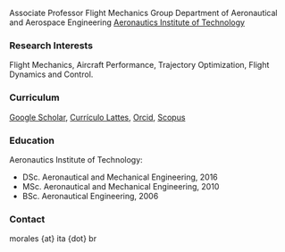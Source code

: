 Associate Professor
Flight Mechanics Group
Department of Aeronautical and Aerospace Engineering
[Aeronautics Institute of Technology](http://www.ita.br)


### Research Interests
Flight Mechanics, Aircraft Performance, Trajectory Optimization, Flight Dynamics and Control.


### Curriculum
[Google Scholar](https://scholar.google.com/citations?user=syECR14AAAAJ&hl), [Currículo Lattes](http://lattes.cnpq.br/9213259689156118), [Orcid](https://orcid.org/0000-0002-2911-9238), [Scopus](https://www.scopus.com/authid/detail.uri?authorId=57191905807)


### Education
Aeronautics Institute of Technology:
- DSc. Aeronautical and Mechanical Engineering, 2016
- MSc. Aeronautical and Mechanical Engineering, 2010
- BSc. Aeronautical Engineering, 2006


### Contact
morales {at} ita {dot} br
